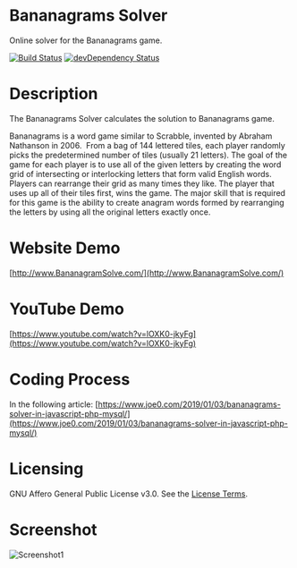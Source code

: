 # Bananagrams Solver
Online solver for the Bananagrams game.

[![Build Status](https://travis-ci.org/h5bp/html5-boilerplate.svg)](https://travis-ci.org/h5bp/html5-boilerplate)
[![devDependency Status](https://david-dm.org/h5bp/html5-boilerplate/dev-status.svg)](https://david-dm.org/h5bp/html5-boilerplate#info=devDependencies)

# Description
The Bananagrams Solver calculates the solution to Bananagrams game. 

Bananagrams is a word game similar to Scrabble, invented by Abraham Nathanson in 2006.  From a bag of 144 lettered tiles, each player randomly picks the predetermined number of tiles (usually 21 letters). The goal of the game for each player is to use all of the given letters by creating the word grid of intersecting or interlocking letters that form valid English words. Players can rearrange their grid as many times they like. The player that uses up all of their tiles first, wins the game. The major skill that is required for this game is the ability to create anagram words formed by rearranging the letters by using all the original letters exactly once.

# Website Demo
[http://www.BananagramSolve.com/](http://www.BananagramSolve.com/)

# YouTube Demo
[https://www.youtube.com/watch?v=lOXK0-jkyFg](https://www.youtube.com/watch?v=lOXK0-jkyFg)

# Coding Process
In the following article:
[https://www.joe0.com/2019/01/03/bananagrams-solver-in-javascript-php-mysql/](https://www.joe0.com/2019/01/03/bananagrams-solver-in-javascript-php-mysql/)

# Licensing
GNU Affero General Public License v3.0. See the [License Terms](https://github.com/JozefJarosciak/Bananagrams_Solver/blob/master/LICENSE.md).


# Screenshot
![Screenshot1](https://www.joe0.com/wp-content/uploads/2019/01/img_5c3b92aab3671-768x797.png)
